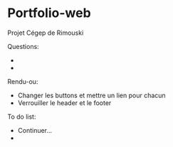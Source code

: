 # Portfolio-web

Projet Cégep de Rimouski

Questions:

-
-

Rendu-ou:

- Changer les buttons et mettre un lien pour chacun
- Verrouiller le header et le footer

To do list:

- Continuer...
-
